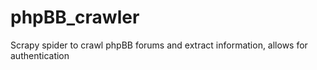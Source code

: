 # phpBB_crawler
Scrapy spider to crawl phpBB forums and extract information, allows for authentication
